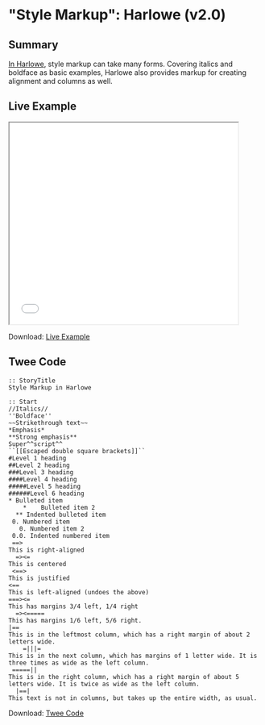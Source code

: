 # "Style Markup": Harlowe (v2.0)

## Summary

[In Harlowe](https://twine2.neocities.org/#markup_style), style markup can take many forms. Covering italics and boldface as basic examples, Harlowe also provides markup for creating alignment and columns as well.

## Live Example

<section>
<iframe src="harlowe_markup_example.html" height=400 width=90%></iframe>


Download: <a href="harlowe_markup_example.html" target="_blank">Live Example</a>
</section>

## Twee Code

```
:: StoryTitle
Style Markup in Harlowe

:: Start
//Italics//
''Boldface''
~~Strikethrough text~~
*Emphasis*
**Strong emphasis**
Super^^script^^
``[[Escaped double square brackets]]``
#Level 1 heading
##Level 2 heading
###Level 3 heading
####Level 4 heading
#####Level 5 heading
######Level 6 heading
* Bulleted item
    *    Bulleted item 2
  ** Indented bulleted item
 0. Numbered item
   0. Numbered item 2
 0.0. Indented numbered item
 ==>
This is right-aligned
  =><=
This is centered
 <==>
This is justified
<==
This is left-aligned (undoes the above)
===><=
This has margins 3/4 left, 1/4 right
  =><=====
This has margins 1/6 left, 5/6 right.
|==
This is in the leftmost column, which has a right margin of about 2 letters wide.
    =|||=
This is in the next column, which has margins of 1 letter wide. It is three times as wide as the left column.
 =====||
This is in the right column, which has a right margin of about 5 letters wide. It is twice as wide as the left column.
  |==|
This text is not in columns, but takes up the entire width, as usual.

```

Download: <a href="harlowe_markup_twee.txt" target="_blank">Twee Code</a>

